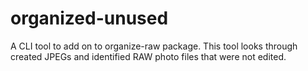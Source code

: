 # organized-unused
A CLI tool to add on to organize-raw package. This tool looks through created JPEGs and identified RAW photo files that were not edited.
